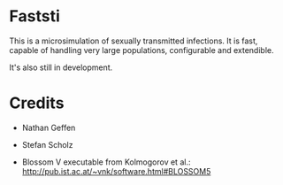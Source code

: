 # Faststi

This is a microsimulation of sexually transmitted infections. It is fast,
capable of handling very large populations, configurable and extendible.

It's also still in development.

# Credits

- Nathan Geffen
- Stefan Scholz

- Blossom V executable from Kolmogorov et al.:
http://pub.ist.ac.at/~vnk/software.html#BLOSSOM5

